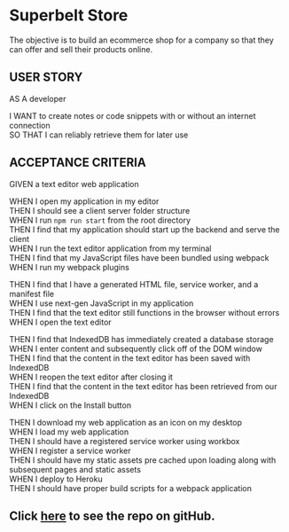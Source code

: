 # Superbelt Store

The objective is to build an ecommerce shop for a company so that they can offer and sell their products online.

## USER STORY

AS A developer</br>

I WANT to create notes or code snippets with or without an internet connection</br>
SO THAT I can reliably retrieve them for later use</br> 

## ACCEPTANCE CRITERIA

GIVEN a text editor web application</br>



WHEN I open my application in my editor</br>
THEN I should see a client server folder structure</br>
WHEN I run `npm run start` from the root directory</br>
THEN I find that my application should start up the backend and serve the client</br>
WHEN I run the text editor application from my terminal</br>
THEN I find that my JavaScript files have been bundled using webpack</br>
WHEN I run my webpack plugins</br>


THEN I find that I have a generated HTML file, service worker, and a manifest file</br>
WHEN I use next-gen JavaScript in my application</br>
THEN I find that the text editor still functions in the browser without errors</br>
WHEN I open the text editor</br>


THEN I find that IndexedDB has immediately created a database storage</br>
WHEN I enter content and subsequently click off of the DOM window</br>
THEN I find that the content in the text editor has been saved with IndexedDB</br>
WHEN I reopen the text editor after closing it</br>
THEN I find that the content in the text editor has been retrieved from our IndexedDB</br>
WHEN I click on the Install button</br>


THEN I download my web application as an icon on my desktop</br>
WHEN I load my web application</br>
THEN I should have a registered service worker using workbox</br>
WHEN I register a service worker</br>
THEN I should have my static assets pre cached upon loading along with subsequent pages and static assets</br>
WHEN I deploy to Heroku</br>
THEN I should have proper build scripts for a webpack application</br>



## Click [here](https://github.com/dolivafig/Superbelt) to see the repo on gitHub.
